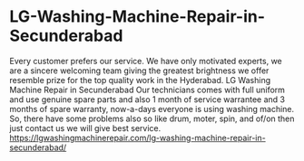 # LG-Washing-Machine-Repair-in-Secunderabad
Every customer prefers our service. We have only motivated experts, we are a sincere welcoming team giving the greatest brightness we offer resemble prize for the top quality work in the Hyderabad. LG Washing Machine Repair in Secunderabad Our technicians comes with full uniform and use genuine spare parts and also 1 month of service warrantee and 3 months of spare warranty, now-a-days everyone is using washing machine. So, there have some problems also so like drum, moter, spin, and of/on then just contact us we will give best service.   https://lgwashingmachinerepair.com/lg-washing-machine-repair-in-secunderabad/
